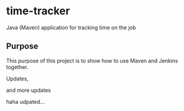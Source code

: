 # time-tracker
Java (Maven) application for tracking time on the job

## Purpose

This purpose of this project is to show how to use Maven and Jenkins together.

Updates, 

and more updates

haha udpated...
